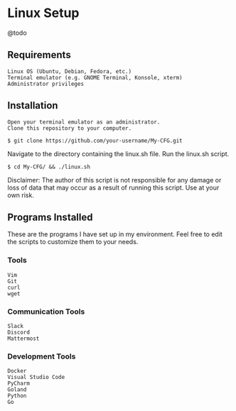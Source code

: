 # Linux Setup

@todo

## Requirements

    Linux OS (Ubuntu, Debian, Fedora, etc.)
    Terminal emulator (e.g. GNOME Terminal, Konsole, xterm)
    Administrator privileges

## Installation

    Open your terminal emulator as an administrator.
    Clone this repository to your computer.

```
$ git clone https://github.com/your-username/My-CFG.git
```
Navigate to the directory containing the linux.sh file. Run the linux.sh script.

```
$ cd My-CFG/ && ./linux.sh
```

Disclaimer: The author of this script is not responsible for any damage or loss of data that may occur as a result of running this script. Use at your own risk.

## Programs Installed

These are the programs I have set up in my environment. Feel free to edit the scripts to customize them to your needs.

### Tools

    Vim
    Git
    curl
    wget

### Communication Tools

    Slack
    Discord
    Mattermost

### Development Tools

    Docker
    Visual Studio Code
    PyCharm
    Goland
    Python
    Go
